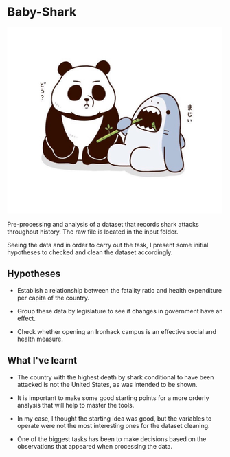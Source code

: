 # Baby-Shark

<img src=https://github.com/ireneisdoomed/Not-all-sharks-are-babies/blob/master/illustration.jpeg alt="500" width="500"/>

Pre-processing and analysis of a dataset that records shark attacks throughout history. The raw file is located in the input folder.

Seeing the data and in order to carry out the task, I present some initial hypotheses to checked and clean the dataset accordingly.

## Hypotheses

- Establish a relationship between the fatality ratio and health expenditure per capita of the country.

- Group these data by legislature to see if changes in government have an effect.

- Check whether opening an Ironhack campus is an effective social and health measure.

## What I've learnt

- The country with the highest death by shark conditional to have been attacked is not the United States, as was intended to be shown.

- It is important to make some good starting points for a more orderly analysis that will help to master the tools.

- In my case, I thought the starting idea was good, but the variables to operate were not the most interesting ones for the dataset cleaning.

- One of the biggest tasks has been to make decisions based on the observations that appeared when processing the data.






